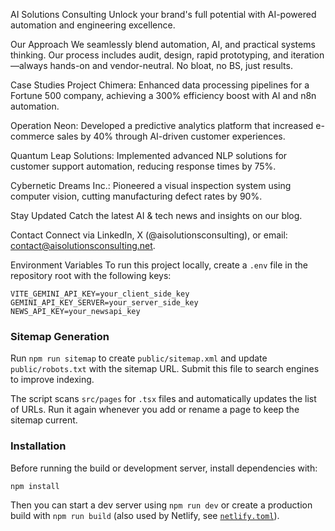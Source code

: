 AI Solutions Consulting
Unlock your brand's full potential with AI-powered automation and engineering excellence.

Our Approach
We seamlessly blend automation, AI, and practical systems thinking. Our process includes audit, design, rapid prototyping, and iteration—always hands-on and vendor-neutral. No bloat, no BS, just results.

Case Studies
Project Chimera: Enhanced data processing pipelines for a Fortune 500 company, achieving a 300% efficiency boost with AI and n8n automation.

Operation Neon: Developed a predictive analytics platform that increased e-commerce sales by 40% through AI-driven customer experiences.

Quantum Leap Solutions: Implemented advanced NLP solutions for customer support automation, reducing response times by 75%.

Cybernetic Dreams Inc.: Pioneered a visual inspection system using computer vision, cutting manufacturing defect rates by 90%.

Stay Updated
Catch the latest AI & tech news and insights on our blog.

Contact
Connect via LinkedIn, X (@aisolutionsconsulting), or email: contact@aisolutionsconsulting.net.

Environment Variables
To run this project locally, create a `.env` file in the repository root with the following keys:

```
VITE_GEMINI_API_KEY=your_client_side_key
GEMINI_API_KEY_SERVER=your_server_side_key
NEWS_API_KEY=your_newsapi_key
```

### Sitemap Generation

Run `npm run sitemap` to create `public/sitemap.xml` and update `public/robots.txt` with the sitemap URL. Submit this file to search engines to improve indexing.

The script scans `src/pages` for `.tsx` files and automatically updates the list of URLs. Run it again whenever you add or rename a page to keep the sitemap current.

### Installation

Before running the build or development server, install dependencies with:

```bash
npm install
```

Then you can start a dev server using `npm run dev` or create a production build with `npm run build` (also used by Netlify, see [`netlify.toml`](netlify.toml)).

